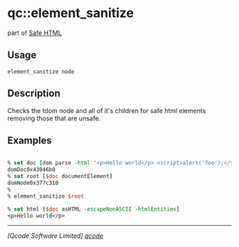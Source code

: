qc::element_sanitize
===========

part of [Safe HTML](../safe-html-markdown.md)

Usage
-----
`element_sanitize node`

Description
-----------
Checks the tdom node and all of it's children for safe html elements removing those that are unsafe.

Examples
--------
```tcl

% set doc [dom parse -html "<p>Hello world</p> <script>alert('foo');</script>"]
domDoc0x43046b0
% set root [$doc documentElement]
domNode0x377c310
%
% element_sanitize $root

% set html [$doc asHTML -escapeNonASCII -htmlEntities]
<p>Hello world</p>

```

----------------------------------
*[Qcode Software Limited] [qcode]*

[qcode]: http://www.qcode.co.uk "Qcode Software"